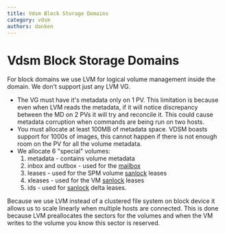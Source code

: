 ```yaml
---
title: Vdsm Block Storage Domains
category: vdsm
authors: danken
---
```


# Vdsm Block Storage Domains

For block domains we use LVM for logical volume management inside the domain. We don't support just any LVM VG.

*   The VG must have it's metadata only on 1 PV. This limitation is because even when LVM reads the metadata, if it will notice discrepancy between the MD on 2 PVs it will try and reconcile it. This could cause metadata corruption when commands are being run on two hosts.
*   You must allocate at least 100MB of metadata space. VDSM boasts support for 1000s of images, this cannot happen if there is not enough room on the PV for all the volume metadata.
*   We allocate 6 "special" volumes:
    1.  metadata - contains volume metadata
    2.  inbox and outbox - used for the [mailbox](mailbox)
    3.  leases - used for the SPM volume [sanlock](/develop/developer-guide/vdsm/sanlock/) leases
    4.  xleases - used for the VM [sanlock](/develop/developer-guide/vdsm/sanlock/) leases
    5.  ids - used for [sanlock](/develop/developer-guide/vdsm/sanlock/) delta leases.

Because we use LVM instead of a clustered file system on block device it allows us to scale linearly when multiple hosts are connected. This is done because LVM preallocates the sectors for the volumes and when the VM writes to the volume you know this sector is reserved.
